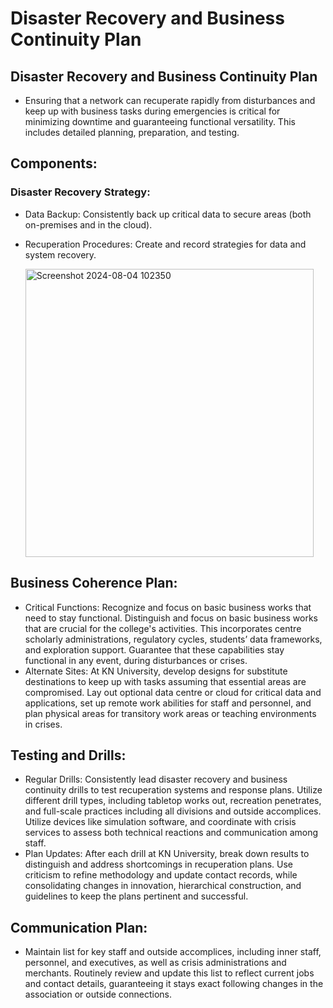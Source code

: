 # Disaster Recovery and Business Continuity Plan
## Disaster Recovery and Business Continuity Plan
-  Ensuring that a network can recuperate rapidly from disturbances and keep up with business tasks during emergencies is critical for minimizing downtime and guaranteeing functional versatility. This includes detailed planning, preparation, and testing.

## Components:
### Disaster Recovery Strategy:
-  Data Backup: Consistently back up critical data to secure areas (both on-premises and in the cloud).
-  Recuperation Procedures: Create and record strategies for data and system recovery.
  
    <img width="461" alt="Screenshot 2024-08-04 102350" src="https://github.com/user-attachments/assets/18ab7247-c3b8-4098-abd3-045e8de586c2">


## Business Coherence Plan:
-  Critical Functions: Recognize and focus on basic business works that need to stay functional. Distinguish and focus on basic business works that are crucial for the college's activities. This incorporates centre scholarly administrations, regulatory cycles, students’ data frameworks, and exploration support. Guarantee that these capabilities stay functional in any event, during disturbances or crises.
-  Alternate Sites: At KN University, develop designs for substitute destinations to keep up with tasks assuming that essential areas are compromised. Lay out optional data centre or cloud for critical data and applications, set up remote work abilities for staff and personnel, and plan physical areas for transitory work areas or teaching environments in crises.

## Testing and Drills:
-  Regular Drills: Consistently lead disaster recovery and business continuity drills to test recuperation systems and response plans. Utilize different drill types, including tabletop works out, recreation penetrates, and full-scale practices including all divisions and outside accomplices. Utilize devices like simulation software, and coordinate with crisis services to assess both technical reactions and communication among staff.
-  Plan Updates: After each drill at KN University, break down results to distinguish and address shortcomings in recuperation plans. Use criticism to refine methodology and update contact records, while consolidating changes in innovation, hierarchical construction, and guidelines to keep the plans pertinent and successful.
## Communication Plan:
-  Maintain list for key staff and outside accomplices, including inner staff, personnel, and executives, as well as crisis administrations and merchants. Routinely review and update this list to reflect current jobs and contact details, guaranteeing it stays exact following changes in the association or outside connections.
 

